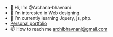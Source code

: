 - 👋 Hi, I’m @Archana-bhavnani
- 👀 I’m interested in Web designing.
- 🌱 I’m currently learning Jquery, js, php.
- <a href="https://archana-bhavnani.github.io/Personal-potfolio/">Personal portfolio </a>
- 📫 How to reach me <a href="archibhavnani@gmail.com">archibhavnani@gmail.com</a>

<!---
Archana-bhavnani/Archana-bhavnani is a ✨ special ✨ repository because its `README.md` (this file) appears on your GitHub profile.
You can click the Preview link to take a look at your changes.
--->
